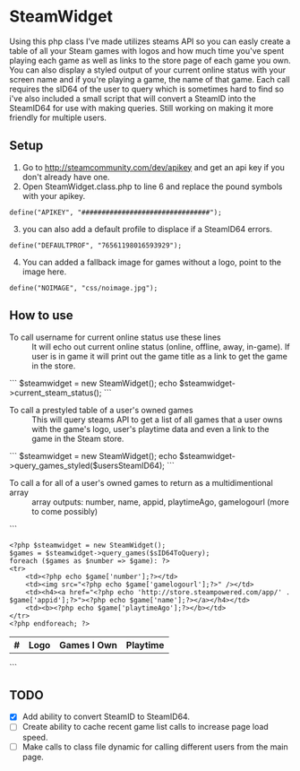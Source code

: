 SteamWidget
===========

Using this php class I've made utilizes steams API so you can easly create a table of all your Steam games with logos and how much time you've spent playing each game as well as links to the store page of each game you own. You can also display a styled output of your current online status with your screen name and if you're playing a game, the name of that game. Each call requires the sID64 of the user to query which is sometimes hard to find so i've also included a small script that will convert a SteamID into the SteamID64 for use with making queries. Still working on making it more friendly for multiple users. 

Setup
-----
1. Go to http://steamcommunity.com/dev/apikey and get an api key if you don't already have one.
2. Open SteamWidget.class.php to line 6 and replace the pound symbols with your apikey.
```
define("APIKEY", "################################");
```
3. you can also add a default profile to displace if a SteamID64 errors. 
```
define("DEFAULTPROF", "76561198016593929");
```
4. You can added a fallback image for games without a logo, point to the image here.
```
define("NOIMAGE", "css/noimage.jpg");
```


How to use
-----------
<dl>
  <dt>To call username for current online status use these lines</dt>
  <dd>It will echo out current online status (online, offline, away, in-game).
If user is in game it will print out the game title as a link to get the game in the store.</dd>
</dl>
```
  $steamwidget = new SteamWidget();
	echo $steamwidget->current_steam_status();
```

<dl>
  <dt>To call a prestyled table of a user's owned games</dt>
  <dd>This will query steams API to get a list of all games that a user owns with the game's logo, user's playtime data and even a link to the game in the Steam store.</dd>
</dl>
```
  $steamwidget = new SteamWidget();
	echo $steamwidget->query_games_styled($usersSteamID64);
```

<dl>
  <dt>To call a for all of a user's owned games to return as a multidimentional array</dt>
  <dd>array outputs: number, name, appid, playtimeAgo, gamelogourl (more to come possibly)</dd>
</dl>
```
<table class="table table-striped table-bordered">
	<tr><th>#</th><th>Logo</th><th>Games I Own</th><th>Playtime</th></tr>

	<?php $steamwidget = new SteamWidget();
	$games = $steamwidget->query_games($sID64ToQuery);
	foreach ($games as $number => $game): ?>
	<tr>
		<td><?php echo $game['number'];?></td>
		<td><img src="<?php echo $game['gamelogourl'];?>" /></td>
		<td><h4><a href="<?php echo 'http://store.steampowered.com/app/' . $game['appid'];?>"><?php echo $game['name'];?></a></h4></td>
		<td><b><?php echo $game['playtimeAgo'];?></b></td>
	</tr>
	<?php endforeach; ?>
</table>
```

TODO
----
- [X] Add ability to convert SteamID to SteamID64.
- [ ] Create ability to cache recent game list calls to increase page load speed.
- [ ] Make calls to class file dynamic for calling different users from the main page.
